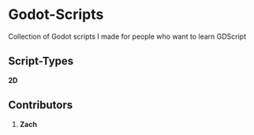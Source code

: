 # Godot-Scripts

Collection of Godot scripts I made for people who want to learn GDScript

## Script-Types

**2D**

## Contributors

1. **Zach**
